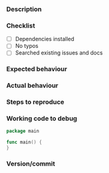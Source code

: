 ### Description

### Checklist

- [ ] Dependencies installed
- [ ] No typos
- [ ] Searched existing issues and docs

### Expected behaviour

### Actual behaviour

### Steps to reproduce

### Working code to debug

```go
package main

func main() {
}
```

### Version/commit
